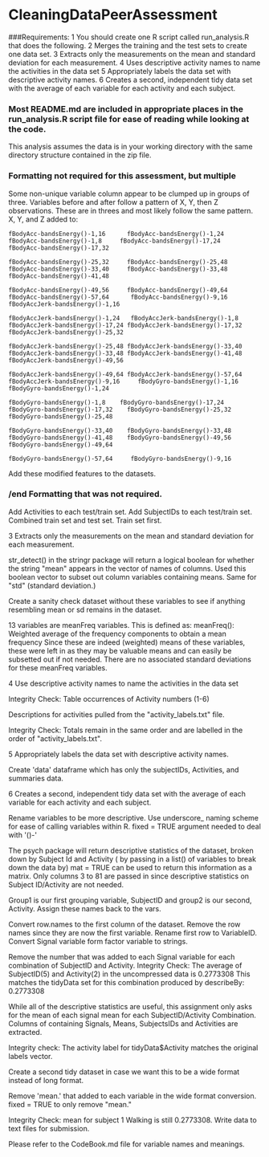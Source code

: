 CleaningDataPeerAssessment
==========================
###Requirements:
1 You should create one R script called run_analysis.R that does the following. 
2 Merges the training and the test sets to create one data set.
3 Extracts only the measurements on the mean and standard deviation for each measurement. 
4 Uses descriptive activity names to name the activities in the data set
5 Appropriately labels the data set with descriptive activity names. 
6 Creates a second, independent tidy data set with the average of each variable for each activity and each subject. 

### Most README.md are included in appropriate places in the run_analysis.R script file for ease of reading while looking at the code.

This analysis assumes the data is in your working directory with the same directory structure contained in the zip file.

### Formatting not required for this assessment, but multiple 
Some non-unique variable column appear to be clumped up in groups of three. Variables before and after follow a pattern of X, Y, then Z observations. 
These are in threes and most likely follow the same pattern. 
X, Y, and Z added to:

	fBodyAcc-bandsEnergy()-1,16      fBodyAcc-bandsEnergy()-1,24       fBodyAcc-bandsEnergy()-1,8     fBodyAcc-bandsEnergy()-17,24     fBodyAcc-bandsEnergy()-17,32 

    fBodyAcc-bandsEnergy()-25,32     fBodyAcc-bandsEnergy()-25,48     fBodyAcc-bandsEnergy()-33,40     fBodyAcc-bandsEnergy()-33,48     fBodyAcc-bandsEnergy()-41,48 

    fBodyAcc-bandsEnergy()-49,56     fBodyAcc-bandsEnergy()-49,64     fBodyAcc-bandsEnergy()-57,64      fBodyAcc-bandsEnergy()-9,16  fBodyAccJerk-bandsEnergy()-1,16 

	fBodyAccJerk-bandsEnergy()-1,24   fBodyAccJerk-bandsEnergy()-1,8 fBodyAccJerk-bandsEnergy()-17,24 fBodyAccJerk-bandsEnergy()-17,32 fBodyAccJerk-bandsEnergy()-25,32 

	fBodyAccJerk-bandsEnergy()-25,48 fBodyAccJerk-bandsEnergy()-33,40 fBodyAccJerk-bandsEnergy()-33,48 fBodyAccJerk-bandsEnergy()-41,48 fBodyAccJerk-bandsEnergy()-49,56 

	fBodyAccJerk-bandsEnergy()-49,64 fBodyAccJerk-bandsEnergy()-57,64  fBodyAccJerk-bandsEnergy()-9,16     fBodyGyro-bandsEnergy()-1,16     fBodyGyro-bandsEnergy()-1,24 

    fBodyGyro-bandsEnergy()-1,8    fBodyGyro-bandsEnergy()-17,24    fBodyGyro-bandsEnergy()-17,32    fBodyGyro-bandsEnergy()-25,32    fBodyGyro-bandsEnergy()-25,48 

	fBodyGyro-bandsEnergy()-33,40    fBodyGyro-bandsEnergy()-33,48    fBodyGyro-bandsEnergy()-41,48    fBodyGyro-bandsEnergy()-49,56    fBodyGyro-bandsEnergy()-49,64 
 
	fBodyGyro-bandsEnergy()-57,64     fBodyGyro-bandsEnergy()-9,16 
Add these modified features to the datasets.
### /end Formatting that was not required. 


Add Activities to each test/train set.
Add SubjectIDs to each test/train set. 
Combined train set and test set. Train set first.

3 Extracts only the measurements on the mean and standard deviation for each measurement. 

str_detect() in the stringr package will return a logical boolean for
whether the string "mean" appears in the vector of names of columns.
Used this boolean vector to subset out column variables containing means.
Same for "std" (standard deviation.)

Create a sanity check dataset without these variables to see if anything resembling mean or sd remains in the dataset.

13 variables are meanFreq variables. This is defined as:
meanFreq(): Weighted average of the frequency components to obtain a mean frequency
Since these are indeed (weighted) means of these variables,
these were left in as they may be valuable means and can easily be subsetted out if not needed.
There are no associated standard deviations for these meanFreq variables.

4 Use descriptive activity names to name the activities in the data set

Integrity Check: Table occurrences of Activity numbers (1-6)

Descriptions for activities pulled from the "activity_labels.txt" file.

Integrity Check: Totals remain in the same order and are labelled in the order of "activity_labels.txt". 

5 Appropriately labels the data set with descriptive activity names. 

Create 'data' dataframe which has only the subjectIDs, Activities, and summaries data.


6 Creates a second, independent tidy data set with the average of each variable for each activity and each subject. 

Rename variables to be more descriptive. Use underscore_ naming scheme for ease of calling variables within R.
fixed = TRUE argument needed to deal with '()-'

The psych package will return descriptive statistics of the dataset, broken down by Subject Id and Activity 
( by passing in a list() of variables to break down the data by)
mat = TRUE can be used to return this information as a matrix.
Only columns 3 to 81 are passed in since descriptive statistics on Subject ID/Activity are not needed.

Group1 is our first grouping variable, SubjectID and group2 is our second, Activity. Assign these names back to the vars.

Convert row.names to the first column of the dataset.
Remove the row names since they are now the first variable.
Rename first row to VariableID. 
Convert Signal variable form factor variable to strings.

Remove the number that was added to each Signal variable for each combination of SubjectID and Activity. 
Integrity Check: The average of SubjectID(5) and Activity(2) in the uncompressed data is 0.2773308
This matches the tidyData set for this combination produced by describeBy: 0.2773308 


While all of the descriptive statistics are useful, this assignment only asks for the mean of each signal mean for 
each SubjectID/Activity Combination. Columns of containing Signals, Means, SubjectsIDs and Activities are extracted.

Integrity check: The activity label for tidyData$Activity matches the original labels vector.

Create a second tidy dataset in case we want this to be a wide format instead of long format.

Remove 'mean.' that added to each variable in the wide format conversion. fixed = TRUE to only remove "mean."

Integrity Check: mean for subject 1 Walking is still 0.2773308.
Write data to text files for submission.


Please refer to the CodeBook.md file for variable names and meanings.